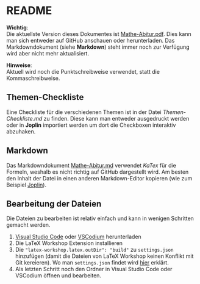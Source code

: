 # README

**Wichtig**:  
Die aktuellste Version dieses Dokumentes ist [Mathe-Abitur.pdf](Mathe-Abitur.pdf). Dies kann man sich entweder auf GitHub anschauen oder herunterladen. Das Markdowndokument (siehe **Markdown**) steht immer noch zur Verfügung wird aber nicht mehr aktualisiert.

**Hinweise**:  
Aktuell wird noch die Punktschreibweise verwendet, statt die Kommaschreibweise.

## Themen-Checkliste
Eine Checkliste für die verschiedenen Themen ist in der Datei *Themen-Checkliste.md* zu finden. Diese kann man entweder ausgedruckt werden oder in **Joplin** importiert werden um dort die Checkboxen interaktiv abzuhaken.

## Markdown
Das Markdowndokument [Mathe-Abitur.md](Mathe-Abitur.md) verwendet *KaTex* für die Formeln, weshalb es nicht richtig auf GitHub dargestellt wird. Am besten den Inhalt der Datei in einen anderen Markdown-Editor kopieren (wie zum Beispiel [Joplin](https://joplinapp.org/)).

## Bearbeitung der Dateien
Die Dateien zu bearbeiten ist relativ einfach und kann in wenigen Schritten gemacht werden.

1. [Visual Studio Code](https://code.visualstudio.com/) oder [VSCodium](https://vscodium.com/) herunterladen
2. Die LaTeX Workshop Extension installieren
3. Die ```"latex-workshop.latex.outDir": "build"``` zu ```settings.json``` hinzufügen (damit die Dateien von LaTeX Workshop keinen Konflikt mit Git kereieren). Wo man  ```settings.json``` findet wird [hier](https://supunkavinda.blog/vscode-editing-settings-json) erklärt.
4. Als letzten Schritt noch den Ordner in Visual Studio Code oder VSCodium öffnen und bearbeiten.